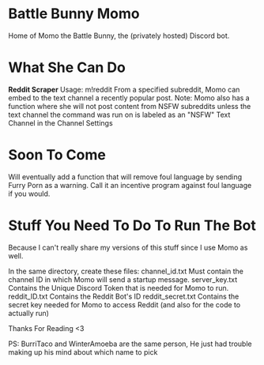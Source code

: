 # Battle Bunny Momo
Home of Momo the Battle Bunny, the (privately hosted) Discord bot. 



# What She Can Do

**Reddit Scraper**
Usage: m!reddit <subreddit>
From a specified subreddit, Momo can embed to the text channel a recently popular post.
  Note: Momo also has a function where she will not post content from NSFW subreddits unless the text channel the
  command was run on is labeled as an "NSFW" Text Channel in the Channel Settings

   
# Soon To Come
  Will eventually add a function that will remove foul language by sending Furry Porn as a warning.
  Call it an incentive program against foul language if you would.


# Stuff You Need To Do To Run The Bot

Because I can't really share my versions of this stuff since I use Momo as well.

In the same directory, create these files:
  channel_id.txt          Must contain the channel ID in which Momo will send a startup message.
  server_key.txt          Contains the Unique Discord Token that is needed for Momo to run.
  reddit_ID.txt           Contains the Reddit Bot's ID
  reddit_secret.txt       Contains the secret key needed for Momo to access Reddit (and also for the code to actually run)
  
Thanks For Reading <3

PS: BurriTaco and WinterAmoeba are the same person, He just had trouble making up his mind about which name to pick
